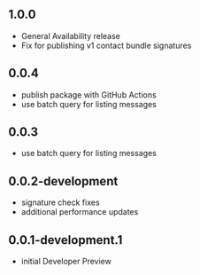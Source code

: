 ## 1.0.0
- General Availability release
- Fix for publishing v1 contact bundle signatures

## 0.0.4
- publish package with GitHub Actions
- use batch query for listing messages

## 0.0.3
- use batch query for listing messages

## 0.0.2-development
- signature check fixes
- additional performance updates

## 0.0.1-development.1
- initial Developer Preview
